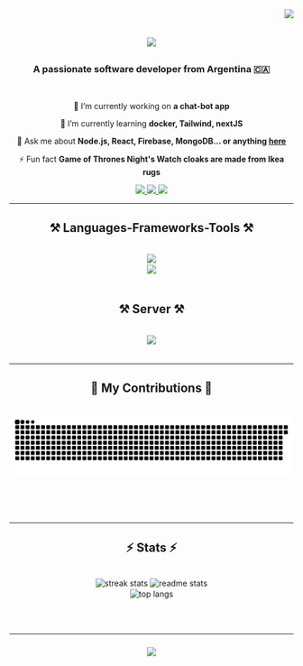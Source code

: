 <img align="right" src="https://visitor-badge.laobi.icu/badge?page_id=MatiasNZamora.MatiasNZamora" />

<h1 align="center">
    <img src="https://readme-typing-svg.herokuapp.com/?font=Righteous&size=35&center=true&vCenter=true&width=500&height=70&duration=4000&lines=Hi+There!+👋;+I'm+Matias+N+Zamora!;" />
</h1>

<h3 align="center">A passionate software developer from Argentina 🇨🇦</h3>
<br/>

<div align="center">
 
 🔭 I’m currently working on **a chat-bot app**
 
 🌱 I’m currently learning **docker, Tailwind, nextJS**

 💬 Ask me about **Node.js, React, Firebase, MongoDB... or anything [here](https://github.com/salesp07/salesp07/issues)**

 ⚡ Fun fact **Game of Thrones Night's Watch cloaks are made from Ikea rugs**
 
 </div>
 <div align="center"> 
  <a href="https://www.instagram.com/matynzamora/">
    <img src="https://img.shields.io/badge/-Instagram-c13584?style=flat&labelColor=c13584&logo=instagram&logoColor=white" />
  </a>
  <a href="mailto:devmatiasnzamora@gmail.com.ar">
    <img src="https://img.shields.io/badge/-Gmail-c14438?style=flat&logo=Gmail&logoColor=white" />
  </a>
  <a href="https://linkedin.com/in/matiasnzamora" target="_blank">
    <img src="https://img.shields.io/badge/-LinkedIn-blue?style=flat&logo=Linkedin&logoColor=white" target="_blank" />
  </a>
</div>
 <hr/>
 
<h2 align="center">⚒️ Languages-Frameworks-Tools ⚒️</h2>
<br/>
<div align="center">
    <img src="https://skillicons.dev/icons?i=html,css,javascript,nodejs,react,typescript,php" /><br>
    <img src="https://skillicons.dev/icons?i=bootstrap,mongodb,mysql,next,express,tailwind,figma,git,nestjs" />
</div>
<br/>

<h2 align="center">⚒️ Server ⚒️</h2>
<br/>
<div align="center">
    <img src="https://skillicons.dev/icons?i=docker,nginx,linux,powershell,aws" />
</div>

<br/>
<hr/>

<div align="center">
  <h2>🐍 My Contributions 🐍</h2>
  <br>
  <img alt="snake eating my contributions" src="https://raw.githubusercontent.com/MatiasNZamora/MatiasNZamora/output/github-contribution-grid-snake.svg" />
  
  <br/><br/><br/>
</div>

<hr/>

<h2 align="center">⚡ Stats ⚡</h2>
<br>
<div align=center>
  <img width=390 src="https://streak-stats.demolab.com/?user=MatiasNZamora&count_private=true&theme=react&border_radius=10" alt="streak stats"/>
  <img width=390 src="https://github-readme-stats.vercel.app/api?username=MatiasNZamora&count_private=true&show_icons=true&theme=react&rank_icon=github&border_radius=10" alt="readme stats" />
  <br/>
  <img width=325 align="center" src="https://github-readme-stats-salesp07.vercel.app/api/top-langs/?username=MatiasNZamora&hide=HTML&langs_count=8&layout=compact&theme=react&border_radius=10&size_weight=0.5&count_weight=0.5&exclude_repo=github-readme-stats" alt="top langs" />
</div>

<br/><br/>
<hr/>

<h3 align="center">
    <img src="https://readme-typing-svg.herokuapp.com/?font=Righteous&size=25&center=true&vCenter=true&width=500&height=70&duration=4000&lines=Thanks+for+visiting!+✌️;+Shoot+me+a+message+on+Linkedin!;I'm+always+down+to+collab+:)">
</h3>

<br/>

